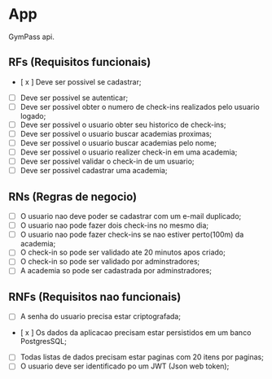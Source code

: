 # App

GymPass api.

## RFs (Requisitos funcionais)

- [ x ] Deve ser possivel se cadastrar;
- [ ] Deve ser possivel se autenticar;
- [ ] Deve ser possivel obter o numero de check-ins realizados pelo usuario logado;
- [ ] Deve ser possivel o usuario obter seu historico de check-ins;
- [ ] Deve ser possivel o usuario buscar academias proximas;
- [ ] Deve ser possivel o usuario buscar academias pelo nome;
- [ ] Deve ser possivel o usuario realizer check-in em uma academia;
- [ ] Deve ser possivel validar o check-in de um usuario;
- [ ] Deve ser possivel cadastrar uma academia;

## RNs (Regras de negocio)

- [ ] O usuario nao deve poder se cadastrar com um e-mail duplicado;
- [ ] O usuario nao pode fazer dois check-ins no mesmo dia;
- [ ] O usuario nao pode fazer check-ins se nao estiver perto(100m) da academia;
- [ ] O check-in so pode ser validado ate 20 minutos apos criado;
- [ ] O check-in so pode ser validado por adminstradores;
- [ ] A academia so pode ser cadastrada por adminstradores;

## RNFs (Requisitos nao funcionais)

- [ ] A senha do usuario precisa estar criptografada;
- [ x ] Os dados da aplicacao precisam estar persistidos em um banco PostgresSQL;
- [ ] Todas listas de dados precisam estar paginas com 20 itens por paginas;
- [ ] O usuario deve ser identificado po um JWT (Json web token);
